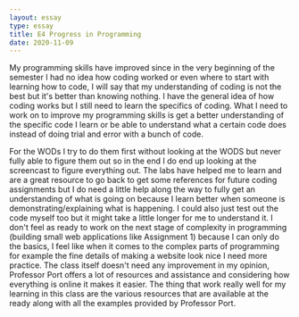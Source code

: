 ```yaml
---
layout: essay
type: essay
title: E4 Progress in Programming
date: 2020-11-09
---
```

My programming skills have improved since in the very beginning of the semester I had no idea how coding worked or even where to start with learning how to code, I will say that my understanding of coding is not the best but it's better than knowing nothing. I have the general idea of how coding works but I still need to learn the specifics of coding. What I need to work on to improve my programming skills is get a better understanding of the specific code I learn or be able to understand what a certain code does instead of doing trial and error with a bunch of code.

For the WODs I try to do them first without looking at the WODS but never fully able to figure them out so in the end I do end up looking at the screencast to figure everything out. The labs have helped me to learn and are a great resource to go back to get some references for future coding assignments but I do need a little help along the way to fully get an understanding of what is going on because I learn better when someone is demonstrating/explaining what is happening. I could also just test out the code myself too but it might take a little longer for me to understand it. I don't feel as ready to work on the next stage of complexity in programming (building small web applications like Assignment 1) because I can only do the basics, I feel like when it comes to the complex parts of programming for example the fine details of making a website look nice I need more practice. The class itself doesn't need any improvement in my opinion, Professor Port offers a lot of resources and assistance and considering how everything is online it makes it easier. The thing that work really well for my learning in this class are the various resources that are available at the ready along with all the examples provided by Professor Port.


